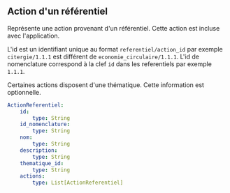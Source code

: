 ## Action d'un référentiel

Représente une action provenant d'un référentiel. Cette action est incluse avec l'application.

L'id est un identifiant unique au format `referentiel/action_id` par exemple `citergie/1.1.1` est différent
de `economie_circulaire/1.1.1`.
L'id de nomenclature correspond à la clef `id` dans les referentiels par exemple `1.1.1`.

Certaines actions disposent d'une thématique. Cette information est optionnelle.
```yaml
ActionReferentiel:
    id:
        type: String
    id_nomenclature:
        type: String
    nom:
        type: String
    description:
        type: String
    thematique_id:
        type: String
    actions:
        type: List[ActionReferentiel]
```
